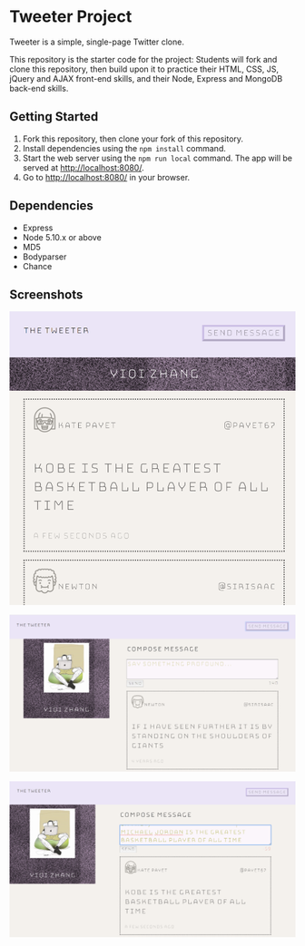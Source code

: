 # Tweeter Project

Tweeter is a simple, single-page Twitter clone.

This repository is the starter code for the project: Students will fork and clone this repository, then build upon it to practice their HTML, CSS, JS, jQuery and AJAX front-end skills, and their Node, Express and MongoDB back-end skills.

## Getting Started

1. Fork this repository, then clone your fork of this repository.
2. Install dependencies using the `npm install` command.
3. Start the web server using the `npm run local` command. The app will be served at <http://localhost:8080/>.
4. Go to <http://localhost:8080/> in your browser.

## Dependencies

- Express
- Node 5.10.x or above
- MD5
- Bodyparser
- Chance

## Screenshots

!["Vertical Screenshot"](https://github.com/TylerZhang00/tweeter/blob/master/docs/Vertical%20Compressed%20Mode.png?raw=true)

!["Main Page"](https://github.com/TylerZhang00/tweeter/blob/master/docs/Tweet%20Page.png?raw=true)

!["Tweet Too Long"](https://github.com/TylerZhang00/tweeter/blob/master/docs/Error%20Message.png?raw=true)
